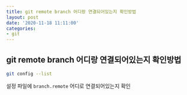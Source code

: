 ```yaml
---
title: git remote branch 어디랑 연결되어있는지 확인방법
layout: post
date: '2020-11-18 11:11:00'
categories:
- git
---
```


## git remote branch 어디랑 연결되어있는지 확인방법

```bash
git config --list
```

설정 파일에 `branch.remote` 어디로 연결되어있는지 확인